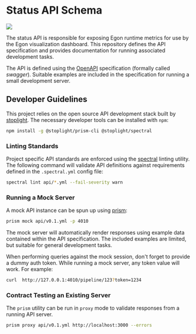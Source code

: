 # Status API Schema

[![](https://app.codacy.com/project/badge/Grade/14c1aa3bed5a43a1b92e02679db13337)](https://app.codacy.com/gh/Egon-Framework/status-api-schema/dashboard)

The status API is responsible for exposing Egon runtime metrics for use by the Egon visualization dashboard.
This repository defines the API specification and provides documentation for running associated development tasks.

The API is defined using the [OpenAPI](https://www.openapis.org/) specification (formally called _swagger_).
Suitable examples are included in the specification for running a small development server.

## Developer Guidelines

This project relies on the open source API development stack built by [stoplight](https://stoplight.io/).
The necessary developer tools can be installed with `npm`:

```bash
npm install -g @stoplight/prism-cli @stoplight/spectral
```

### Linting Standards

Project specific API standards are enforced using the [spectral](https://docs.stoplight.io/docs/spectral/) linting utility.
The following command will validate API definitions against requirements defined in the `.spectral.yml` config file:

```bash
spectral lint api/*.yml --fail-severity warn
```

### Running a Mock Server

A mock API instance can be spun up using [prism](https://docs.stoplight.io/docs/prism/):

```bash
prism mock api/v0.1.yml -p 4010
```

The mock server will automatically render responses using example data contained within the API specification.
The included examples are limited, but suitable for general development tasks.

When performing queries against the mock session, don't forget to provide a dummy auth token.
While running a mock server, any token value will work. For example:

```bash
curl  http://127.0.0.1:4010/pipeline/123?token=1234
```

### Contract Testing an Existing Server

The `prism` utility can be run in `proxy` mode to validate responses from a running API server.

```bash
prism proxy api/v0.1.yml http://localhost:3000 --errors
```
